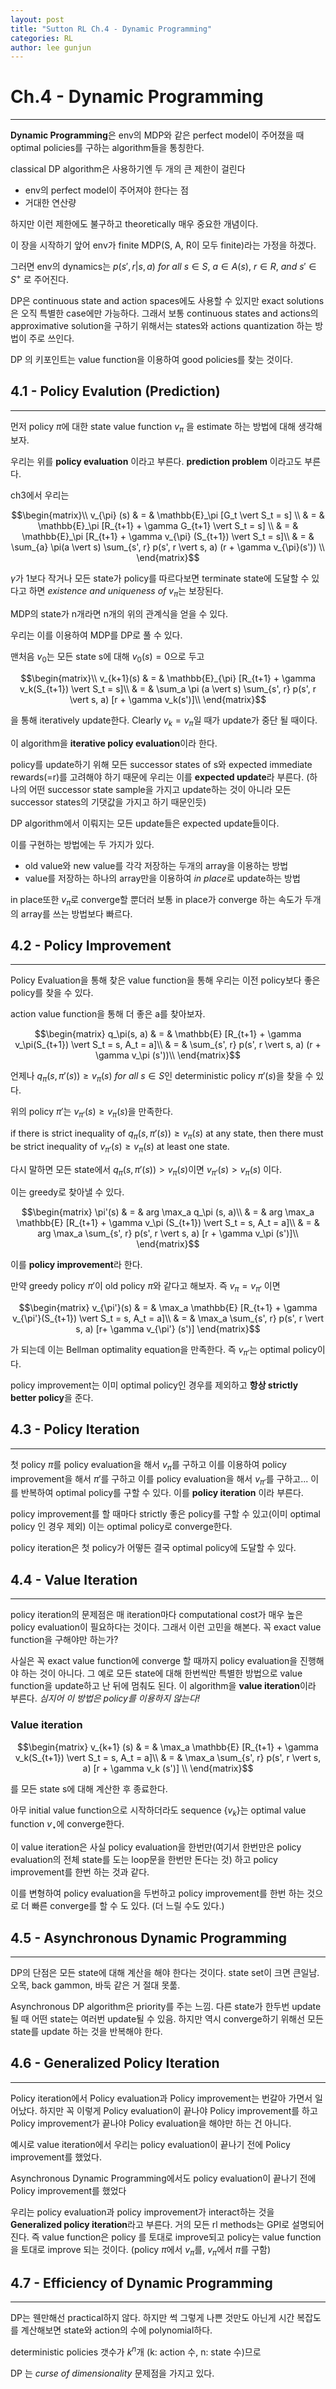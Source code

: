 ```yaml
---
layout: post
title: "Sutton RL Ch.4 - Dynamic Programming"
categories: RL
author: lee gunjun
---
```


# Ch.4 - Dynamic Programming

----

**Dynamic Programming**은 env의 MDP와 같은 perfect model이 주어졌을 때 optimal policies를 구하는 algorithm들을 통칭한다.

classical DP algorithm은 사용하기엔 두 개의 큰 제한이 걸린다
- env의 perfect model이 주어져야 한다는 점
- 거대한 연산량

하지만 이런 제한에도 불구하고 theoretically 매우 중요한 개념이다.

이 장을 시작하기 앞어 env가 finite MDP(S, A, R이 모두 finite)라는 가정을 하겠다.

그러면 env의 dynamics는 $p(s', r \vert s, a)\ for\ all\ s \in S,\ a \in A(s),\ r \in R,\ and\ s' \in S^{+}$ 로 주어진다.

DP은 continuous state and action spaces에도 사용할 수 있지만 exact solutions은 오직 특별한 case에만 가능하다. 그래서 보통 continuous states and actions의 approximative solution을 구하기 위해서는 states와 actions quantization 하는 방법이 주로 쓰인다.

DP 의 키포인트는 value function을 이용하여 good policies를 찾는 것이다.

## 4.1 - Policy Evalution (Prediction)

----

먼저 policy $\pi$에 대한 state value function $v_\pi$ 을 estimate 하는 방법에 대해 생각해보자.

우리는 위를 **policy evaluation** 이라고 부른다. **prediction problem** 이라고도 부른다.

ch3에서 우리는 

$$\begin{matrix}\\
v_{\pi} (s) & = & \mathbb{E}_\pi [G_t \vert S_t = s] \\
& = & \mathbb{E}_\pi [R_{t+1} + \gamma G_{t+1} \vert S_t = s] \\
& = & \mathbb{E}_\pi [R_{t+1} + \gamma v_{\pi} (S_{t+1}) \vert S_t = s]\\
& = & \sum_{a} \pi(a \vert s) \sum_{s', r} p(s', r \vert s, a) (r + \gamma v_{\pi}(s')) \\
\end{matrix}$$

$\gamma$가 1보다 작거나 모든 state가 policy를 따르다보면 terminate state에 도달할 수 있다고 하면 *existence and uniqueness of* $v_\pi$는 보장된다.

MDP의 state가 n개라면 n개의 위의 관계식을 얻을 수 있다.

우리는 이를 이용하여 MDP를 DP로 풀 수 있다.

맨처음 $v_0$는 모든 state s에 대해 $v_0(s) = 0$으로 두고

$$\begin{matrix}\\
v_{k+1}(s) & = & \mathbb{E}_{\pi} [R_{t+1} + \gamma v_k(S_{t+1}) \vert S_t = s]\\
& = & \sum_a \pi (a \vert s) \sum_{s', r} p(s', r \vert s, a) [r + \gamma v_k(s')]\\
\end{matrix}$$

을 통해 iteratively update한다. Clearly $v_k = v_\pi$일 때가 update가 중단 될 때이다.

이 algorithm을 **iterative policy evaluation**이라 한다.

policy를 update하기 위해 모든 successor states of s와 expected immediate rewards(=r)를 고려해야 하기 때문에 우리는 이를 **expected update**라 부른다. (하나의 어떤 successor state sample을 가지고 update하는 것이 아니라 모든 successor states의 기댓값을 가지고 하기 때문인듯)

DP algorithm에서 이뤄지는 모든 update들은 expected update들이다.

이를 구현하는 방법에는 두 가지가 있다.
- old value와 new value를 각각 저장하는 두개의 array을 이용하는 방법
- value를 저장하는 하나의 array만을 이용하여 *in place*로 update하는 방법

in place또한 $v_\pi$로 converge할 뿐더러 보통 in place가 converge 하는 속도가 두개의 array를 쓰는 방법보다 빠르다.

## 4.2 - Policy Improvement

----

Policy Evaluation을 통해 찾은 value function을 통해 우리는 이전 policy보다 좋은 policy를 찾을 수 있다.

action value function을 통해 더 좋은 a를 찾아보자.

$$\begin{matrix}
q_\pi(s, a) & = & \mathbb{E} [R_{t+1} + \gamma v_\pi(S_{t+1}) \vert S_t = s, A_t = a]\\
& = & \sum_{s', r} p(s', r \vert s, a) (r + \gamma v_\pi (s'))\\
\end{matrix}$$

언제나 $q_\pi (s, \pi'(s)) \ge v_\pi(s)\ for\ all\ s \in S$인 deterministic policy $\pi'(s)$을 찾을 수 있다.

위의 policy $\pi'$는 $v_{\pi'}(s) \ge v_\pi(s)$을 만족한다.

if there is strict inequality of $q_\pi (s, \pi'(s)) \ge v_\pi(s)$ at any state, then there must be strict inequality of $v_{\pi'}(s) \ge v_\pi(s)$ at least one state.

다시 말하면 모든 state에서 $q_\pi (s, \pi'(s)) \gt v_\pi(s)$이면 $v_{\pi'}(s) \gt v_\pi(s)$ 이다.

이는 greedy로 찾아낼 수 있다.

$$\begin{matrix}
\pi'(s) & = & arg \max_a q_\pi (s, a)\\
& = & arg \max_a \mathbb{E} [R_{t+1} + \gamma v_\pi (S_{t+1}) \vert S_t = s, A_t = a]\\
& = & arg \max_a \sum_{s', r} p(s', r \vert s, a) [r + \gamma v_\pi (s')]\\
\end{matrix}$$

이를 **policy improvement**라 한다.

만약 greedy policy $\pi'$이 old policy $\pi$와 같다고 해보자. 즉 $v_\pi = v_{\pi'}$ 이면

$$\begin{matrix}
v_{\pi'}(s) & = & \max_a \mathbb{E} [R_{t+1} + \gamma v_{\pi'}(S_{t+1}) \vert S_t = s, A_t = a]\\
& = & \max_a \sum_{s', r} p(s', r \vert s, a) [r+ \gamma v_{\pi'} (s')]
\end{matrix}$$

가 되는데 이는 Bellman optimality equation을 만족한다. 즉 $v_{\pi'}$는 optimal policy이다.

policy improvement는 이미 optimal policy인 경우를 제외하고 **항상 strictly better policy**을 준다. 

## 4.3 - Policy Iteration

----

첫 policy $\pi$를 policy evaluation을 해서 $v_\pi$를 구하고 이를 이용하여 policy improvement을 해서 $\pi'$를 구하고 이를 policy evaluation을 해서 $v_{\pi'}$를 구하고... 이를 반복하여 optimal policy를 구할 수 있다. 이를 **policy iteration** 이라 부른다.

policy improvement를 할 때마다 strictly 좋은 policy를 구할 수 있고(이미 optimal policy 인 경우 제외) 이는 optimal policy로 converge한다.

policy iteration은 첫 policy가 어떻든 결국 optimal policy에 도달할 수 있다.

## 4.4 - Value Iteration

----

policy iteration의 문제점은 매 iteration마다 computational cost가 매우 높은 policy evaluation이 필요하다는 것이다. 그래서 이런 고민을 해본다. 꼭 exact value function을 구해야만 하는가? 

사실은 꼭 exact value function에 converge 할 때까지 policy evaluation을 진행해야 하는 것이 아니다. 그 예로 모든 state에 대해 한번씩만 특별한 방법으로 value function을 update하고 난 뒤에 멈춰도 된다. 이 algorithm을 **value iteration**이라 부른다. *심지어 이 방법은 policy를 이용하지 않는다!*

### Value iteration

$$\begin{matrix}
v_{k+1} (s) & = & \max_a \mathbb{E} [R_{t+1} + \gamma v_k(S_{t+1}) \vert S_t = s, A_t = a]\\
& = & \max_a \sum_{s', r} p(s', r \vert s, a) [r + \gamma v_k (s')] \\
\end{matrix}$$

를 모든 state s에 대해 계산한 후 종료한다.

아무 initial value function으로 시작하더라도 sequence $\{v_k\}$는 optimal value function $v_\star$에 converge한다.

이 value iteration은 사실 policy evaluation을 한번만(여기서 한번만은 policy evaluation의 전체 state를 도는 loop문을 한번만 돈다는 것) 하고 policy improvement를 한번 하는 것과 같다.

이를 변형하여 policy evaluation을 두번하고 policy improvement를 한번 하는 것으로 더 빠른 converge를 할 수 도 있다. (더 느릴 수도 있다.)

## 4.5 - Asynchronous Dynamic Programming

----

DP의 단점은 모든 state에 대해 계산을 해야 한다는 것이다. state set이 크면 큰일남. 오목, back gammon, 바둑 같은 거 절대 못풂.

Asynchronous DP algorithm은 priority를 주는 느낌. 다른 state가 한두번 update 될 때 어떤 state는 여러번 update될 수 있음. 하지만 역시 converge하기 위해선 모든 state를 update 하는 것을 반복해야 한다.

## 4.6 - Generalized Policy Iteration

----

Policy iteration에서 Policy evaluation과 Policy improvement는 번갈아 가면서 일어났다. 하지만 꼭 이렇게 Policy evaluation이 끝나야 Policy improvement를 하고 Policy improvement가 끝나야 Policy evaluation을 해야만 하는 건 아니다. 

예시로 value iteration에서 우리는 policy evaluation이 끝나기 전에 Policy improvement를 했었다.

Asynchronous Dynamic Programming에서도 policy evaluation이 끝나기 전에 Policy improvement를 했었다

우리는 policy evaluation과 policy improvement가 interact하는 것을 **Generalized policy iteration**라고 부른다. 거의 모든 rl methods는 GPI로 설명되어 진다. 즉 value function은 policy 를 토대로 improve되고 policy는 value function을 토대로 improve 되는 것이다. (policy $\pi$에서 $v_\pi$를, $v_\pi$에서 $\pi$를 구함)

## 4.7 - Efficiency of Dynamic Programming

----

DP는 웬만해선 practical하지 않다. 하지만 썩 그렇게 나쁜 것만도 아닌게 시간 복잡도를 계산해보면 state와 action의 수에 polynomial하다.

deterministic policies 갯수가 $k^n$개 (k: action 수, n: state 수)므로

DP 는 *curse of dimensionality* 문제점을 가지고 있다. 
